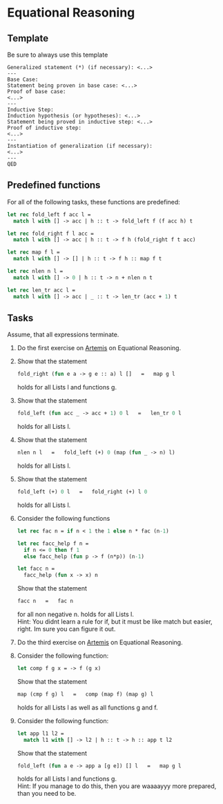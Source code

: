 # Equational Reasoning

## Template

Be sure to always use this template

```
Generalized statement (*) (if necessary): <...>
---
Base Case:
Statement being proven in base case: <...>
Proof of base case:
<...>
---
Inductive Step:
Induction hypothesis (or hypotheses): <...>
Statement being proved in inductive step: <...>
Proof of inductive step:
<...>
---
Instantiation of generalization (if necessary):
<...>
---
QED
```

## Predefined functions

For all of the following tasks, these functions are predefined:

```ocaml
let rec fold_left f acc l =
  match l with [] -> acc | h :: t -> fold_left f (f acc h) t

let rec fold_right f l acc =
  match l with [] -> acc | h :: t -> f h (fold_right f t acc)

let rec map f l =
  match l with [] -> [] | h :: t -> f h :: map f t

let rec nlen n l =
  match l with [] -> 0 | h :: t -> n + nlen n t

let rec len_tr acc l = 
  match l with [] -> acc | _ :: t -> len_tr (acc + 1) t
```

## Tasks

Assume, that all expressions terminate.

1. Do the first exercise on [Artemis](https://artemis.ase.in.tum.de/courses/253/exercises/10310) on Equational Reasoning.

2. Show that the statement

    ```ocaml
    fold_right (fun e a -> g e :: a) l []   =   map g l
    ```

    holds for all Lists l and functions g.
3. Show that the statement

    ```ocaml
    fold_left (fun acc _ -> acc + 1) 0 l   =   len_tr 0 l
    ```

    holds for all Lists l.
4. Show that the statement

    ```ocaml
    nlen n l   =   fold_left (+) 0 (map (fun _ -> n) l)
    ```

    holds for all Lists l.
5. Show that the statement

   ```ocaml
   fold_left (+) 0 l   =   fold_right (+) l 0
   ```

   holds for all Lists l.
6. Consider the following functions

   ```ocaml
   let rec fac n = if n < 1 the 1 else n * fac (n-1)

   let rec facc_help f n =
     if n <= 0 then f 1
     else facc_help (fun p -> f (n*p)) (n-1)

   let facc n = 
     facc_help (fun x -> x) n
   ```

   Show that the statement

   ```ocaml
   facc n   =   fac n
   ```

   for all non negative n.
   holds for all Lists l.\
   Hint: You didnt learn a rule for if, but it must be like match but easier, right. Im sure you can figure it out.
7. Do the third exercise on [Artemis](https://artemis.ase.in.tum.de/courses/253/exercises/10312) on Equational Reasoning.
8. Consider the following function:

   ```ocaml
   let comp f g x = -> f (g x)
   ```

   Show that the statement

    ```ocaml
    map (cmp f g) l   =   comp (map f) (map g) l
    ```

    holds for all Lists l as well as all functions g and f.
9. Consider the following function:

   ```ocaml
   let app l1 l2 = 
     match l1 with [] -> l2 | h :: t -> h :: app t l2
   ```

   Show that the statement

    ```ocaml
    fold_left (fun a e -> app a [g e]) [] l   =   map g l
    ```

    holds for all Lists l and functions g.\
    Hint: If you manage to do this, then you are waaaayyy more prepared, than you need to be.
